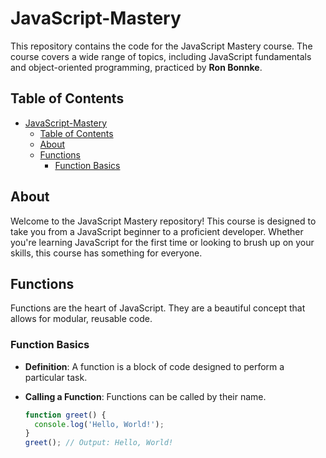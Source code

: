 # JavaScript-Mastery

This repository contains the code for the JavaScript Mastery course. The course covers a wide range of topics, including JavaScript fundamentals and object-oriented programming, practiced by **Ron Bonnke**.

## Table of Contents
- [JavaScript-Mastery](#javascript-mastery)
  - [Table of Contents](#table-of-contents)
  - [About](#about)
  - [Functions](#functions)
    - [Function Basics](#function-basics)

## About

Welcome to the JavaScript Mastery repository! This course is designed to take you from a JavaScript beginner to a proficient developer. Whether you're learning JavaScript for the first time or looking to brush up on your skills, this course has something for everyone.

## Functions

Functions are the heart of JavaScript. They are a beautiful concept that allows for modular, reusable code.

### Function Basics

- **Definition**: A function is a block of code designed to perform a particular task.
- **Calling a Function**: Functions can be called by their name.
  
  ```javascript
  function greet() {
    console.log('Hello, World!');
  }
  greet(); // Output: Hello, World!

